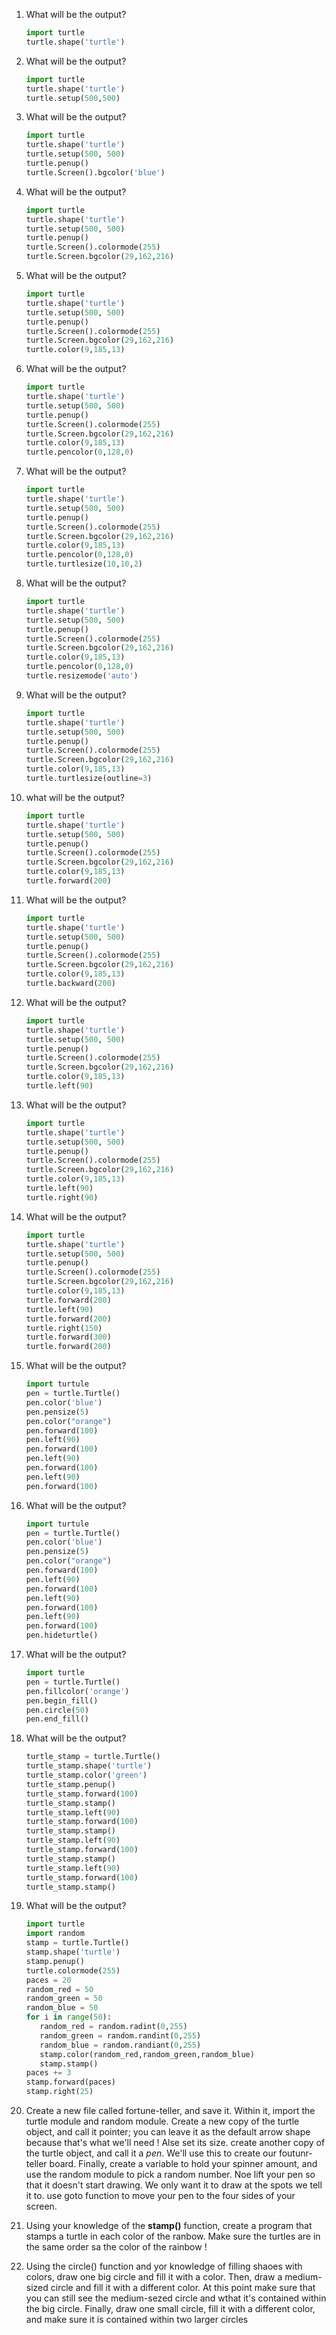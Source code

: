 1. What will be the output?
   ```python
   import turtle
   turtle.shape('turtle')
   ```
1. What will be the output?
   ```python
   import turtle
   turtle.shape('turtle')
   turtle.setup(500,500)
   ```
1. What will be the output?
   ```python
   import turtle
   turtle.shape('turtle')
   turtle.setup(500, 500)
   turtle.penup()
   turtle.Screen().bgcolor('blue')
   ```
1. What will be the output?
   ```python
   import turtle
   turtle.shape('turtle')
   turtle.setup(500, 500)
   turtle.penup()
   turtle.Screen().colormode(255)
   turtle.Screen.bgcolor(29,162,216)
   ```
1. What will be the output?
   ```python
   import turtle
   turtle.shape('turtle')
   turtle.setup(500, 500)
   turtle.penup()
   turtle.Screen().colormode(255)
   turtle.Screen.bgcolor(29,162,216)
   turtle.color(9,185,13)
   ```
1. What will be the output?
   ```python
   import turtle
   turtle.shape('turtle')
   turtle.setup(500, 500)
   turtle.penup()
   turtle.Screen().colormode(255)
   turtle.Screen.bgcolor(29,162,216)
   turtle.color(9,185,13)
   turtle.pencolor(0,128,0)
   ```
1. What will be the output?
   ```python
   import turtle
   turtle.shape('turtle')
   turtle.setup(500, 500)
   turtle.penup()
   turtle.Screen().colormode(255)
   turtle.Screen.bgcolor(29,162,216)
   turtle.color(9,185,13)
   turtle.pencolor(0,128,0)
   turtle.turtlesize(10,10,2)
   ```
1. What will be the output?
   ```python
   import turtle
   turtle.shape('turtle')
   turtle.setup(500, 500)
   turtle.penup()
   turtle.Screen().colormode(255)
   turtle.Screen.bgcolor(29,162,216)
   turtle.color(9,185,13)
   turtle.pencolor(0,128,0)
   turtle.resizemode('auto')
   ```
1. What will be the output?
   ```python
   import turtle
   turtle.shape('turtle')
   turtle.setup(500, 500)
   turtle.penup()
   turtle.Screen().colormode(255)
   turtle.Screen.bgcolor(29,162,216)
   turtle.color(9,185,13)
   turtle.turtlesize(outline=3)
   ```
1. what will be the output?
   ```python
   import turtle
   turtle.shape('turtle')
   turtle.setup(500, 500)
   turtle.penup()
   turtle.Screen().colormode(255)
   turtle.Screen.bgcolor(29,162,216)
   turtle.color(9,185,13)
   turtle.forward(200)
   ```
1. What will be the output?
   ```python
   import turtle
   turtle.shape('turtle')
   turtle.setup(500, 500)
   turtle.penup()
   turtle.Screen().colormode(255)
   turtle.Screen.bgcolor(29,162,216)
   turtle.color(9,185,13)
   turtle.backward(200)  
   ```
1. What will be the output?
   ```python
   import turtle
   turtle.shape('turtle')
   turtle.setup(500, 500)
   turtle.penup()
   turtle.Screen().colormode(255)
   turtle.Screen.bgcolor(29,162,216)
   turtle.color(9,185,13)
   turtle.left(90) 
   ```
1. What will be the output?
   ```python
   import turtle
   turtle.shape('turtle')
   turtle.setup(500, 500)
   turtle.penup()
   turtle.Screen().colormode(255)
   turtle.Screen.bgcolor(29,162,216)
   turtle.color(9,185,13)
   turtle.left(90)
   turtle.right(90)
   ```
1. What will be the output?
   ```python
   import turtle
   turtle.shape('turtle')
   turtle.setup(500, 500)
   turtle.penup()
   turtle.Screen().colormode(255)
   turtle.Screen.bgcolor(29,162,216)
   turtle.color(9,185,13)
   turtle.forward(200)
   turtle.left(90)
   turtle.forward(200)
   turtle.right(150)
   turtle.forward(300)
   turtle.forward(200)
   ```
1. What will be the output?
   ```python
   import turtule
   pen = turtle.Turtle()
   pen.color('blue')
   pen.pensize(5)
   pen.color("orange")
   pen.forward(100)
   pen.left(90)
   pen.forward(100)
   pen.left(90)
   pen.forward(100)
   pen.left(90)
   pen.forward(100)
   ```
1. What will be the output?
   ```python
   import turtule
   pen = turtle.Turtle()
   pen.color('blue')
   pen.pensize(5)
   pen.color("orange")
   pen.forward(100)
   pen.left(90)
   pen.forward(100)
   pen.left(90)
   pen.forward(100)
   pen.left(90)
   pen.forward(100)
   pen.hideturtle()
   ```
   
1. What will be the output?
   ```python
   import turtle
   pen = turtle.Turtle()
   pen.fillcolor('orange')
   pen.begin_fill()
   pen.circle(50)
   pen.end_fill()
   ```
1. What will be the output?
   ```python
   turtle_stamp = turtle.Turtle()
   turtle_stamp.shape('turtle')
   turtle_stamp.color('green')
   turtle_stamp.penup()
   turtle_stamp.forward(100)
   turtle_stamp.stamp()
   turtle_stamp.left(90)
   turtle_stamp.forward(100)
   turtle_stamp.stamp()
   turtle_stamp.left(90)
   turtle_stamp.forward(100)
   turtle_stamp.stamp()
   turtle_stamp.left(90)
   turtle_stamp.forward(100)
   turtle_stamp.stamp()
   ```
1. What will be the output?
   ```python
   import turtle
   import random
   stamp = turtle.Turtle()
   stamp.shape('turtle')
   stamp.penup()
   turtle.colormode(255)
   paces = 20
   random_red = 50
   random_green = 50
   random_blue = 50
   for i in range(50):
      random_red = random.radint(0,255)
      random_green = random.randint(0,255)
      random_blue = random.randiant(0,255)
      stamp.color(random_red,random_green,random_blue)
      stamp.stamp()
   paces += 3
   stamp.forward(paces)
   stamp.right(25)
   ```
1. Create a new file called fortune-teller, and save it. Within it, import the turtle module and random module. Create a new copy of the turtle object, and call it pointer; you can leave it as the default arrow shape because that's what we'll need ! Alse set its size. create another copy of the turtle object, and call it a *pen*. We'll use this to create our foutunr-teller board. Finally, create a variable to hold your spinner amount, and use the random module to pick a random number. Noe lift your pen so that it doesn't start drawing. We only want it to draw at the spots we tell it to. use goto function to move your pen to the four sides of your screen.

1. Using your knowledge of the **stamp()** function, create a program that stamps a turtle in each color of the ranbow. Make sure the turtles are in the same order sa the color of the rainbow !

1. Using the circle() function and yor knowledge of filling shaoes with colors, draw one big circle and fill it with a color. Then, draw a medium-sized circle and fill it with a different color. At this point make sure that you can still see the medium-sezed circle and wthat it's contained within the big circle. Finally, draw one small circle, fill it with a different color, and make sure it is contained within two larger circles

